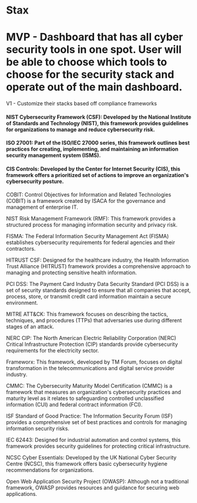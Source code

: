 # Stax

# MVP - Dashboard that has all cyber security tools in one spot. User will be able to choose which tools to choose for the security stack and operate out of the main dashboard.

V1 - Customize their stacks based off compliance frameworks

#### NIST Cybersecurity Framework (CSF): Developed by the National Institute of Standards and Technology (NIST), this framework provides guidelines for organizations to manage and reduce cybersecurity risk.

#### ISO 27001: Part of the ISO/IEC 27000 series, this framework outlines best practices for creating, implementing, and maintaining an information security management system (ISMS).

#### CIS Controls: Developed by the Center for Internet Security (CIS), this framework offers a prioritized set of actions to improve an organization's cybersecurity posture.

COBIT: Control Objectives for Information and Related Technologies (COBIT) is a framework created by ISACA for the governance and management of enterprise IT.

NIST Risk Management Framework (RMF): This framework provides a structured process for managing information security and privacy risk.

FISMA: The Federal Information Security Management Act (FISMA) establishes cybersecurity requirements for federal agencies and their contractors.

HITRUST CSF: Designed for the healthcare industry, the Health Information Trust Alliance (HITRUST) framework provides a comprehensive approach to managing and protecting sensitive health information.

PCI DSS: The Payment Card Industry Data Security Standard (PCI DSS) is a set of security standards designed to ensure that all companies that accept, process, store, or transmit credit card information maintain a secure environment.

MITRE ATT&CK: This framework focuses on describing the tactics, techniques, and procedures (TTPs) that adversaries use during different stages of an attack.

NERC CIP: The North American Electric Reliability Corporation (NERC) Critical Infrastructure Protection (CIP) standards provide cybersecurity requirements for the electricity sector.

Frameworx: This framework, developed by TM Forum, focuses on digital transformation in the telecommunications and digital service provider industry.

CMMC: The Cybersecurity Maturity Model Certification (CMMC) is a framework that measures an organization's cybersecurity practices and maturity level as it relates to safeguarding controlled unclassified information (CUI) and federal contract information (FCI).

ISF Standard of Good Practice: The Information Security Forum (ISF) provides a comprehensive set of best practices and controls for managing information security risks.

IEC 62443: Designed for industrial automation and control systems, this framework provides security guidelines for protecting critical infrastructure.

NCSC Cyber Essentials: Developed by the UK National Cyber Security Centre (NCSC), this framework offers basic cybersecurity hygiene recommendations for organizations.

Open Web Application Security Project (OWASP): Although not a traditional framework, OWASP provides resources and guidance for securing web applications.
